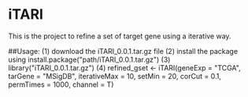 # iTARI
This is the project to refine a set of target gene using a iterative way.

##Usage:
(1) download the iTARI_0.0.1.tar.gz file
(2) install the package using install.package("path/iTARI_0.0.1.tar.gz")
(3) library("iTARI_0.0.1.tar.gz")
(4) refined_gset <- iTARI(geneExp = "TCGA", tarGene = "MSigDB", iterativeMax = 10, setMin = 20, 
                          corCut = 0.1, permTimes = 1000, channel = T)
                          
